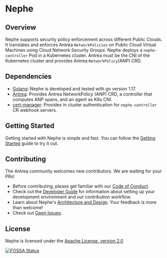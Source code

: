 # Nephe

## Overview

Nephe supports security policy enforcement across different Public
Clouds. It translates and enforces Antrea `NetworkPolicies` on Public Cloud
Virtual Machines using Cloud Network Security Groups. Nephe deploys  a 
`nephe-controller` Pod in a Kubernetes cluster. Antrea must be the CNI of the
Kubernetes cluster and provides Antrea `NetworkPolicy`(ANP) CRD.

## Dependencies

* [Golang](https://go.dev/dl/): Nephe is developed and tested with go
  version 1.17.
* [Antrea](https://github.com/antrea-io/antrea/): Provides Antrea
  NetworkPolicy (ANP) CRD, a controller that computes ANP spans, and an agent as
  K8s CNI.
* [cert-manager](https://github.com/jetstack/cert-manager): Provides in cluster
  authentication for `nephe-controller` CR webhook servers.

## Getting Started

Getting started with Nephe is simple and fast. You can follow the
[Getting Started](docs/getting-started.md) guide to try it out.

## Contributing

The Antrea community welcomes new contributors. We are waiting for your PRs!

* Before contributing, please get familiar with our [Code of Conduct](CODE_OF_CONDUCT.md).
* Check out the [Developer Guide](docs/developers-guide.md) for information
  about setting up your development environment and our contribution workflow.
* Learn about Nephe's [Architecture and Design](docs/architecture.md).
  Your feedback is more than welcome!
* Check out [Open Issues](TBD).

## License

Nephe is licensed under the [Apache License, version 2.0](LICENSE)

[![FOSSA Status](https://app.fossa.com/api/projects/git%2Bgithub.com%2Fantrea-io%2Fantrea.svg?type=large)](https://app.fossa.com/projects/git%2Bgithub.com%2Fantrea-io%2Fantrea?ref=badge_large)
